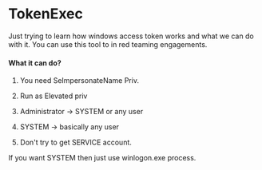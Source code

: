 # TokenExec 

Just trying to learn how windows access token works and what we can do with it. You can use this tool to in red teaming engagements.

#### What it can do?

1. You need SeImpersonateName Priv.
2. Run as Elevated priv

1. Administrator -> SYSTEM or any user
2. SYSTEM -> basically any user
3. Don't try to get SERVICE account.

If you want SYSTEM then just use winlogon.exe process.
